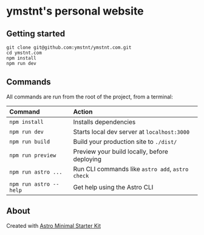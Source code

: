 # ymstnt's personal website

## Getting started
```
git clone git@github.com:ymstnt/ymstnt.com.git
cd ymstnt.com
npm install
npm run dev
```

## Commands

All commands are run from the root of the project, from a terminal:

| Command                | Action                                           |
| :--------------------- | :----------------------------------------------- |
| `npm install`          | Installs dependencies                            |
| `npm run dev`          | Starts local dev server at `localhost:3000`      |
| `npm run build`        | Build your production site to `./dist/`          |
| `npm run preview`      | Preview your build locally, before deploying     |
| `npm run astro ...`    | Run CLI commands like `astro add`, `astro check` |
| `npm run astro --help` | Get help using the Astro CLI                     |

## About

Created with [Astro Minimal Starter Kit](https://github.com/littlesticks/astro-minimal-starter)
